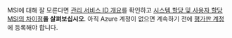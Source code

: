 MSI에 대해 잘 모른다면 [관리 서비스 ID 개요](~/articles/active-directory/pp/msi-overview.md)를 확인하고 [시스템 할당 및 사용자 할당 MSI의 차이점](~/articles/active-directory/pp/msi-overview.md#how-does-it-work)**을 살펴보십시오**. 아직 Azure 계정이 없으면 계속하기 전에 [평가판 계정](https://azure.microsoft.com/free/)에 등록해야 합니다.